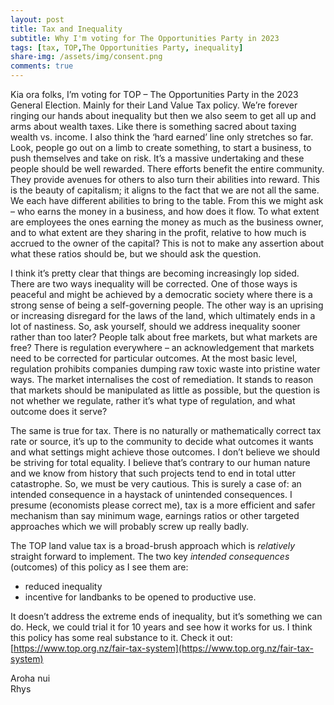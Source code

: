 ```yaml
---
layout: post
title: Tax and Inequality
subtitle: Why I'm voting for The Opportunities Party in 2023
tags: [tax, TOP,The Opportunities Party, inequality]
share-img: /assets/img/consent.png
comments: true
---
```

Kia ora folks, 
I’m voting for TOP – The Opportunities Party in the 2023 General Election. Mainly for their Land Value Tax policy. We’re forever ringing our hands about inequality but then we also seem to get all up and arms about wealth taxes. Like there is something sacred about taxing wealth vs. income. I also think the ‘hard earned’ line only stretches so far. Look, people go out on a limb to create something, to start a business, to push themselves and take on risk. It’s a massive undertaking and these people should be well rewarded. There efforts benefit the entire community. They provide avenues for others to also turn their abilities into reward. This is the beauty of capitalism; it aligns to the fact that we are not all the same. We each have different abilities to bring to the table. From this we might ask – who earns the money in a business, and how does it flow. To what extent are employees the ones earning the money as much as the business owner, and to what extent are they sharing in the profit, relative to how much is accrued to the owner of the capital? This is not to make any assertion about what these ratios should be, but we should ask the question.

I think it’s pretty clear that things are becoming increasingly lop sided. There are two ways inequality will be corrected. One of those ways is peaceful and might be achieved by a democratic society where there is a strong sense of being a self-governing people. The other way is an uprising or increasing disregard for the laws of the land, which ultimately ends in a lot of nastiness. So, ask yourself, should we address inequality sooner rather than too later? 
People talk about free markets, but what markets are free? There is regulation everywhere – an acknowledgement that markets need to be corrected for particular outcomes. At the most basic level, regulation prohibits companies dumping raw toxic waste into pristine water ways. The market internalises the cost of remediation. It stands to reason that markets should be manipulated as little as possible, but the question is not whether we regulate, rather it’s what type of regulation, and what outcome does it serve?

The same is true for tax. There is no naturally or mathematically correct tax rate or source, it’s up to the community to decide what outcomes it wants and what settings might achieve those outcomes. I don’t believe we should be striving for total equality. I believe that’s contrary to our human nature and we know from history that such projects tend to end in total utter catastrophe. So, we must be very cautious. This is surely a case of: an intended consequence in a haystack of unintended consequences. I presume (economists please correct me), tax is a more efficient and safer mechanism than say minimum wage, earnings ratios or other targeted approaches which we will probably screw up really badly. 

The TOP land value tax is a broad-brush approach which is *relatively* straight forward to implement.  The two key *intended consequences* (outcomes) of this policy as I see them are: 
- reduced inequality
- incentive for landbanks to be opened to productive use.

It doesn’t address the extreme ends of inequality, but it’s something we can do. Heck, we could trial it for 10 years and see how it works for us. I think this policy has some real substance to it. Check it out: [https://www.top.org.nz/fair-tax-system](https://www.top.org.nz/fair-tax-system)

Aroha nui   
Rhys

